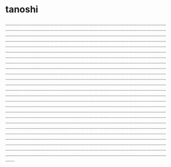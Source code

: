 # tanoshi

...................................................................................................................................................................................................................................................................................................................................................................................................................................................................................................................................................................................................................................................................................................................................................................................................................................................................................................................................................................................................................................................................................................................................................................................................................................................................................................................................................................................................................................................................................................................................................................................................................................................................................................................................................................................................................................................................................................................................................................................................................................................................................................................................................................................................................................................................................................................................................................................................................................................................................................................................................................................................................................................................................................................................................................................................................................................................................................................................................................................................................................................................................................................................................................................................................................